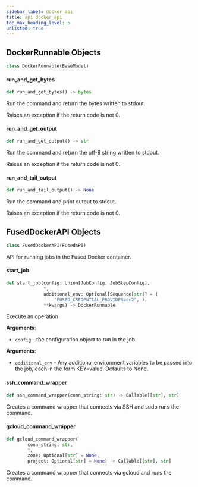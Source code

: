 ```yaml
---
sidebar_label: docker_api
title: api.docker_api
toc_max_heading_level: 5
unlisted: true
---
```


## DockerRunnable Objects

```python
class DockerRunnable(BaseModel)
```

#### run\_and\_get\_bytes

```python
def run_and_get_bytes() -> bytes
```

Run the command and return the bytes written to stdout.

Raises an exception if the return code is not 0.

#### run\_and\_get\_output

```python
def run_and_get_output() -> str
```

Run the command and return the utf-8 string written to stdout.

Raises an exception if the return code is not 0.

#### run\_and\_tail\_output

```python
def run_and_tail_output() -> None
```

Run the command and print output to stdout.

Raises an exception if the return code is not 0.

## FusedDockerAPI Objects

```python
class FusedDockerAPI(FusedAPI)
```

API for running jobs in the Fused Docker container.

#### start\_job

```python
def start_job(config: Union[JobConfig, JobStepConfig],
              *,
              additional_env: Optional[Sequence[str]] = (
                  "FUSED_CREDENTIAL_PROVIDER=ec2", ),
              **kwargs) -> DockerRunnable
```

Execute an operation

**Arguments**:

- `config` - the configuration object to run in the job.
  

**Arguments**:

- `additional_env` - Any additional environment variables to be passed into the job, each in the form KEY=value. Defaults to None.

#### ssh\_command\_wrapper

```python
def ssh_command_wrapper(conn_string: str) -> Callable[[str], str]
```

Creates a command wrapper that connects via SSH and sudo runs the command.

#### gcloud\_command\_wrapper

```python
def gcloud_command_wrapper(
        conn_string: str,
        *,
        zone: Optional[str] = None,
        project: Optional[str] = None) -> Callable[[str], str]
```

Creates a command wrapper that connects via gcloud and runs the command.

